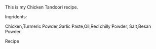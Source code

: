 This is my Chicken Tandoori recipe.

Ingridents:

Chicken,Turmeric Powder,Garlic Paste,Oil,Red chilly Powder,
Salt,Besan Powder.

Recipe
